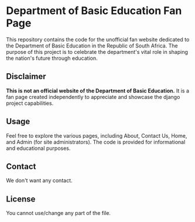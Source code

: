 # Department of Basic Education Fan Page

This repository contains the code for the unofficial fan website dedicated to the Department of Basic Education in the Republic of South Africa. The purpose of this project is to celebrate the department's vital role in shaping the nation's future through education.

## Disclaimer

**This is not an official website of the Department of Basic Education.** It is a fan page created independently to appreciate and showcase the django project capabilities.

## Usage

Feel free to explore the various pages, including About, Contact Us, Home, and Admin (for site administrators). The code is provided for informational and educational purposes.

## Contact

We don't want any contact.

## License

You cannot use/change any part of the file.
